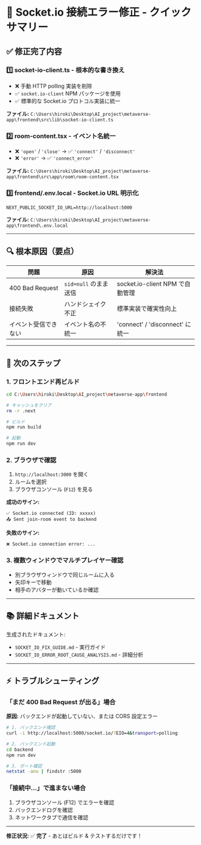 # 🎯 Socket.io 接続エラー修正 - クイックサマリー

## ✅ 修正完了内容

### 1️⃣ **socket-io-client.ts** - 根本的な書き換え
- ❌ 手動 HTTP polling 実装を削除
- ✅ `socket.io-client` NPM パッケージを使用
- ✅ 標準的な Socket.io プロトコル実装に統一

**ファイル:** `C:\Users\hiroki\Desktop\AI_project\metaverse-app\frontend\src\lib\socket-io-client.ts`

### 2️⃣ **room-content.tsx** - イベント名統一
- ❌ `'open'` / `'close'` → ✅ `'connect'` / `'disconnect'`
- ❌ `'error'` → ✅ `'connect_error'`

**ファイル:** `C:\Users\hiroki\Desktop\AI_project\metaverse-app\frontend\src\app\room\room-content.tsx`

### 3️⃣ **frontend/.env.local** - Socket.io URL 明示化
```env
NEXT_PUBLIC_SOCKET_IO_URL=http://localhost:5000
```

**ファイル:** `C:\Users\hiroki\Desktop\AI_project\metaverse-app\frontend\.env.local`

---

## 🔍 根本原因（要点）

| 問題 | 原因 | 解決法 |
|------|------|--------|
| 400 Bad Request | `sid=null` のまま送信 | socket.io-client NPM で自動管理 |
| 接続失敗 | ハンドシェイク不正 | 標準実装で確実性向上 |
| イベント受信できない | イベント名の不統一 | 'connect' / 'disconnect' に統一 |

---

## 🚀 次のステップ

### 1. フロントエンド再ビルド

```bash
cd C:\Users\hiroki\Desktop\AI_project\metaverse-app\frontend

# キャッシュをクリア
rm -r .next

# ビルド
npm run build

# 起動
npm run dev
```

### 2. ブラウザで確認

1. `http://localhost:3000` を開く
2. ルームを選択
3. ブラウザコンソール (`F12`) を見る

**成功のサイン:**
```
✅ Socket.io connected (ID: xxxxx)
📤 Sent join-room event to backend
```

**失敗のサイン:**
```
❌ Socket.io connection error: ...
```

### 3. 複数ウィンドウでマルチプレイヤー確認

- 別ブラウザウィンドウで同じルームに入る
- 矢印キーで移動
- 相手のアバターが動いているか確認

---

## 📚 詳細ドキュメント

生成されたドキュメント:
- `SOCKET_IO_FIX_GUIDE.md` - 実行ガイド
- `SOCKET_IO_ERROR_ROOT_CAUSE_ANALYSIS.md` - 詳細分析

---

## ⚡ トラブルシューティング

### 「まだ 400 Bad Request が出る」場合

**原因:** バックエンドが起動していない、または CORS 設定エラー

```bash
# 1. バックエンド確認
curl -i http://localhost:5000/socket.io/?EIO=4&transport=polling

# 2. バックエンド起動
cd backend
npm run dev

# 3. ポート確認
netstat -ano | findstr :5000
```

### 「接続中...」で進まない場合

1. ブラウザコンソール (F12) でエラーを確認
2. バックエンドログを確認
3. ネットワークタブで通信を確認

---

**修正状況:** ✅ **完了** - あとはビルド & テストするだけです！
